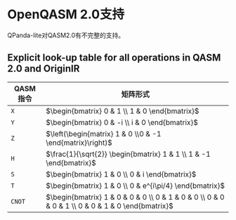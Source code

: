 # OpenQASM 2.0支持

QPanda-lite对QASM2.0有不完整的支持。

## Explicit look-up table for all operations in QASM 2.0 and OriginIR

| QASM指令 | 矩阵形式 |
|----------|----------|
| `X`      | $\begin{bmatrix} 0 & 1 \\ 1 & 0 \end{bmatrix}$ |
| `Y`      | $\begin{bmatrix} 0 & -i \\ i & 0 \end{bmatrix}$ |
| `Z`      | $\left(\begin{matrix} 1 & 0 \\0 & -1 \end{matrix}\right)$ |
| `H`      | $\frac{1}{\sqrt{2}} \begin{bmatrix} 1 & 1 \\ 1 & -1 \end{bmatrix}$ |
| `S`      | $\begin{bmatrix} 1 & 0 \\ 0 & i \end{bmatrix}$ |
| `T`      | $\begin{bmatrix} 1 & 0 \\ 0 & e^{i\pi/4} \end{bmatrix}$ |
| `CNOT`   | $\begin{bmatrix} 1 & 0 & 0 & 0 \\ 0 & 1 & 0 & 0 \\ 0 & 0 & 0 & 1 \\ 0 & 0 & 1 & 0 \end{bmatrix}$ |